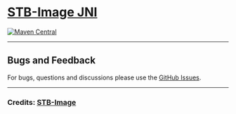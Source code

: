 # [STB-Image JNI](https://github.com/generaloss/freetype-jni)

[![Maven Central](https://img.shields.io/maven-central/v/io.github.generaloss/stb-image-jni.svg)](https://mvnrepository.com/artifact/io.github.generaloss/stb-image-jni)

---

## Bugs and Feedback
For bugs, questions and discussions please use the [GitHub Issues](https://github.com/generaloss/stb-image-jni/issues).

---

### Credits: [STB-Image](https://github.com/freetype/stb-image-jni.git)